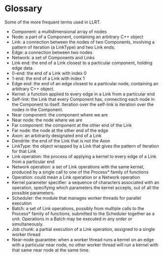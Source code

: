# Glossary

Some of the more frequent terms used in LLRT.

* Component: a multidimensional array of nodes
* Node: a part of a Component, containing an arbitrary C++ object
* Link: a connection between the nodes of two Components, involving a pattern of iteration (a LinkType) and two Link ends.
* Edge: a connection between two nodes
* Network: a set of Components and Links
* Link end: the end of a Link closest to a particular component, holding edge data.
* 0-end: the end of a Link with index 0
* 1-end: the end of a Link with index 1
* Edge end: the end of an edge closest to a particular node, containing an arbitrary C++ object.
* Kernel: a function applied to every edge in a Link from a particular end
* Self-link: the Link that every Component has, connecting each node in the Component to itself. Iteration over the self-link is iteration over the nodes in the Component.
* Near component: the component where we are
* Near node: the node where we are
* Far component: the component at the other end of the Link
* Far node: the node at the other end of the edge
* Axon: an arbitrarily designated end of a Link
* Dendrite: the end of the Link that is not the Axon
* LinkType: the object wrapped by a Link that gives the pattern of iteration for that Link
* Link operation: the process of applying a kernel to every edge of a Link from a particular end
* Network operation: a set of Link operations with the same kernel, produced by a single call to one of the Process* family of functions
* Operation: could mean a Link operation or a Network operation
* Kernel parameter specifier: a sequence of characters associated with an operation, specifying which parameters the kernel accepts, out of all the possible parameters.
* Scheduler: the module that manages worker threads for parallel execution
* Batch: a set of Link operations, possibly from multiple calls to the Process* family of functions, submitted to the Scheduler together as a unit. Operations in a Batch may be executed in any order or simultaneously.
* Job chunk: a partial execution of a Link operation, assigned to a single worker thread
* Near-node guarantee: when a worker thread runs a kernel on an edge with a particular near node, no other worker thread will run a kernel with that same near node at the same time.
